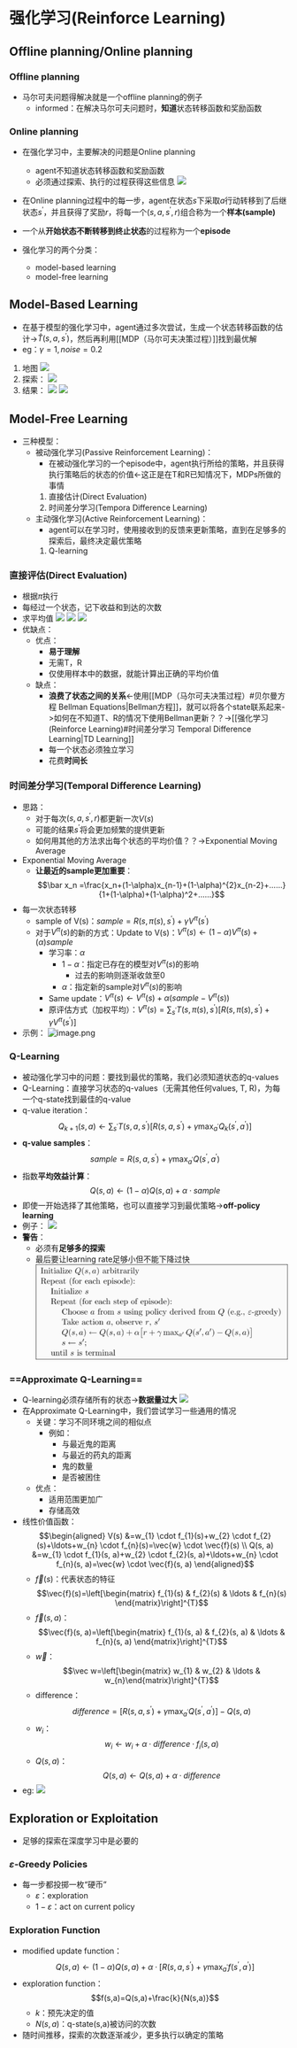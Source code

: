 # 强化学习(Reinforce Learning)
## Offline planning/Online planning
### Offline planning
- 马尔可夫问题得解决就是一个offline planning的例子
	- informed：在解决马尔可夫问题时，**知道**状态转移函数和奖励函数
### Online planning
- 在强化学习中，主要解决的问题是Online planning
	- agent不知道状态转移函数和奖励函数
	- 必须通过探索、执行的过程获得这些信息
![](https://s2.loli.net/2022/07/29/QiEYCXjqRbGp7oU.png)
- 在Online planning过程中的每一步，agent在状态$s$下采取$a$行动转移到了后继状态$s^\prime$，并且获得了奖励$r$，将每一个$(s,a,s^\prime,r)$组合称为一个**样本(sample)**
- 一个从**开始状态不断转移到终止状态**的过程称为一个**episode**

- 强化学习的两个分类：
	- model-based learning
	- model-free learning

## Model-Based Learning
- 在基于模型的强化学习中，agent通过多次尝试，生成一个状态转移函数的估计->$\hat T(s,a,s^\prime)$，然后再利用[[MDP（马尔可夫决策过程）]]找到最优解
- eg：$\gamma=1, noise = 0.2$
1. 地图
![](https://s2.loli.net/2022/07/30/DGe21ixdu8UyqPR.png)
2. 探索：
![](https://s2.loli.net/2022/07/30/GKux2nmyg57S9qL.png)
3. 结果：
![](https://s2.loli.net/2022/07/30/S5sKb43RJcMxaCp.png)
![](https://s2.loli.net/2022/07/30/NIZ69i4anOq2vTj.png)
## Model-Free Learning
- 三种模型：
	- 被动强化学习(Passive Reinforcement Learning)：
		- 在被动强化学习的一个episode中，agent执行所给的策略，并且获得执行策略后的状态的价值<-这正是在T和R已知情况下，MDPs所做的事情
		1. 直接估计(Direct Evaluation)
		2. 时间差分学习(Tempora Difference Learning)
	- 主动强化学习(Active Reinforcement Learning)：
		- agent可以在学习时，使用接收到的反馈来更新策略，直到在足够多的探索后，最终决定最优策略
		1. Q-learning
### 直接评估(Direct Evaluation)
- 根据$\pi$执行
- 每经过一个状态，记下收益和到达的次数
- 求平均值
![](https://s2.loli.net/2022/07/30/iTSlPLFMyVK1UAH.png)
![](https://s2.loli.net/2022/07/30/54kLruYij3eTwzt.png)
![](https://s2.loli.net/2022/07/30/x4l2XdEMWTO1yDb.png)
- 优缺点：
	- 优点：
		- **易于理解**
		- 无需T，R
		- 仅使用样本中的数据，就能计算出正确的平均价值
	- 缺点：
		- **浪费了状态之间的关系**<-使用[[MDP（马尔可夫决策过程）#贝尔曼方程 Bellman Equations|Bellman方程]]，就可以将各个state联系起来->如何在不知道T、R的情况下使用Bellman更新？？->[[强化学习(Reinforce Learning)#时间差分学习 Temporal Difference Learning|TD Learning]]
		- 每一个状态必须独立学习
		- 花费**时间长**
### 时间差分学习(Temporal Difference Learning)
- 思路：
	- 对于每次$(s,a,s^\prime,r)$都更新一次$V(s)$
	- 可能的结果$s^\prime$将会更加频繁的提供更新
	- 如何用其他的方法求出每个状态的平均价值？？->Exponential Moving Average
- Exponential Moving Average
	- **让最近的sample更加重要**：
$$\bar x_n =\frac{x_n+(1-\alpha)x_{n-1}+(1-\alpha)^{2}x_{n-2}+……}{1+(1-\alpha)+(1-\alpha)^2+……}$$
- 每一次状态转移
	- sample of V(s)：$sample=R(s,\pi(s),s^\prime)+\gamma V^\pi(s^\prime)$
	- 对于$V^\pi(s)$的新的方式：Update to V(s)：$V^\pi(s)\leftarrow(1-\alpha)V^\pi(s)+(\alpha)sample$ 
		- 学习率：$\alpha$
			- $1-\alpha$：指定已存在的模型对$V^\pi(s)$的影响
				- 过去的影响则逐渐收敛至0
			- $\alpha$：指定新的sample对$V^\pi(s)$的影响
		- Same update：$V^\pi(s)\leftarrow V^\pi(s)+\alpha(sample-V^\pi(s))$
		- 原评估方式（加权平均）：$V^\pi(s)=\sum_{s^\prime}T(s,\pi(s),s^\prime)[R(s,\pi(s),s^\prime)+\gamma V^\pi(s^\prime)]$
- 示例：
![image.png](https://s2.loli.net/2022/07/31/JnptsXTAghKEaxM.png)
### Q-Learning
- 被动强化学习中的问题：要找到最优的策略，我们必须知道状态的q-values
- Q-Learning：直接学习状态的q-values（无需其他任何values, T, R)，为每一个q-state找到最佳的q-value
- q-value iteration：$$Q_{k+1}(s,a)\leftarrow\sum_{s^\prime}T(s,a,s^\prime)[R(s,a,s^\prime)+\gamma\max_{a^\prime}Q_k(s^\prime,a^\prime)]$$
- **q-value samples**：$$sample=R(s,a,s^\prime)+\gamma\max_{a^\prime}Q(s^\prime,a^\prime)$$
- 指数**平均效益计算**：$$Q(s,a)\leftarrow(1-\alpha)Q(s,a)+\alpha·sample$$
- 即使一开始选择了其他策略，也可以直接学习到最优策略->**off-policy learning**
- 例子：
![](https://s2.loli.net/2022/07/31/JOzi5KNyPbL2csa.png)
- **警告**：
	- 必须有**足够多的探索**
	- 最后要让learning rate足够小但不能下降过快
![](https://raw.githubusercontent.com/alwaysmissin/picgo/main/20220903212124.png)


### ==Approximate Q-Learning==
- Q-learning必须存储所有的状态->**数据量过大**
![](https://s2.loli.net/2022/07/31/zEXYnkor6eVvqu1.png)
- 在Approximate Q-Learning中，我们尝试学习一些通用的情况
	- 关键：学习不同环境之间的相似点
		- 例如：
			- 与最近鬼的距离
			- 与最近的药丸的距离
			- 鬼的数量
			- 是否被困住
	- 优点：
		- 适用范围更加广
		- 存储高效
- 线性价值函数：$$\begin{aligned}
V(s) &=w_{1} \cdot f_{1}(s)+w_{2} \cdot f_{2}(s)+\ldots+w_{n} \cdot f_{n}(s)=\vec{w} \cdot \vec{f}(s) \\
Q(s, a) &=w_{1} \cdot f_{1}(s, a)+w_{2} \cdot f_{2}(s, a)+\ldots+w_{n} \cdot f_{n}(s, a)=\vec{w} \cdot \vec{f}(s, a)
\end{aligned}$$
	- $\vec{f}(s)$：代表状态的特征$$\vec{f}(s)=\left[\begin{matrix}
f_{1}(s) & f_{2}(s) & \ldots & f_{n}(s)
\end{matrix}\right]^{T}$$
	- $\vec f(s,a)$：$$\vec{f}(s, a)=\left[\begin{matrix}
f_{1}(s, a) & f_{2}(s, a) & \ldots & f_{n}(s, a)
\end{matrix}\right]^{T}$$
	- $\vec w$：$$\vec w=\left[\begin{matrix}
w_{1} & w_{2} & \ldots & w_{n}\end{matrix}\right]^{T}$$
	- difference：$$difference = [R(s,a,s^\prime)+\gamma\max_{a^\prime}Q(s^\prime,a^\prime)]-Q(s,a)$$
	- $w_i$：$$w_i\leftarrow w_i+\alpha·difference·f_i(s,a)$$
	- $Q(s,a)$：$$Q(s,a)\leftarrow Q(s,a)+\alpha·difference$$
- eg:
![](https://s2.loli.net/2022/07/31/1QOg4V8vj9pFztM.png)

## Exploration or Exploitation
- 足够的探索在深度学习中是必要的
### $ε$-Greedy Policies
- 每一步都投掷一枚“硬币”
	- $ε$：exploration
	- $1-ε$：act on current policy
### Exploration Function
- modified update function：$$Q(s,a)\leftarrow (1-\alpha)Q(s,a)+\alpha·[R(s,a,s^\prime)+\gamma\max_{a^\prime}f(s^\prime,a^\prime)]$$
- exploration function：$$f(s,a)=Q(s,a)+\frac{k}{N(s,a)}$$
	- $k$：预先决定的值
	- $N(s,a)$：q-state(s,a)被访问的次数
- 随时间推移，探索的次数逐渐减少，更多执行以确定的策略
